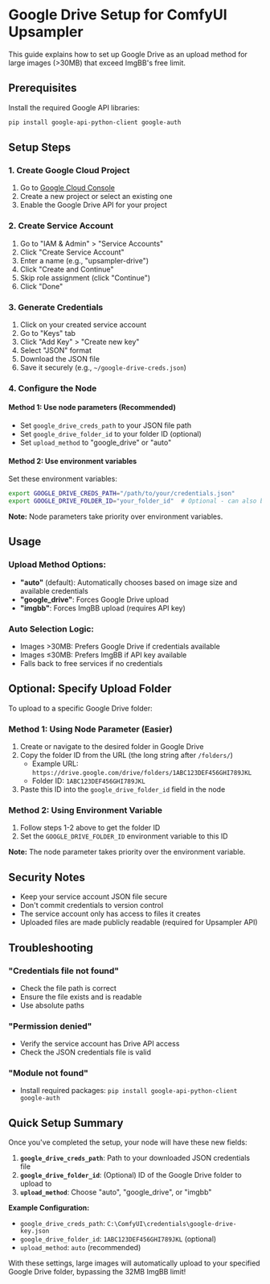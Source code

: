 # Google Drive Setup for ComfyUI Upsampler

This guide explains how to set up Google Drive as an upload method for large images (>30MB) that exceed ImgBB's free limit.

## Prerequisites

Install the required Google API libraries:
```bash
pip install google-api-python-client google-auth
```

## Setup Steps

### 1. Create Google Cloud Project
1. Go to [Google Cloud Console](https://console.cloud.google.com/)
2. Create a new project or select an existing one
3. Enable the Google Drive API for your project

### 2. Create Service Account
1. Go to "IAM & Admin" > "Service Accounts"
2. Click "Create Service Account"
3. Enter a name (e.g., "upsampler-drive")
4. Click "Create and Continue"
5. Skip role assignment (click "Continue")
6. Click "Done"

### 3. Generate Credentials
1. Click on your created service account
2. Go to "Keys" tab
3. Click "Add Key" > "Create new key"
4. Select "JSON" format
5. Download the JSON file
6. Save it securely (e.g., `~/google-drive-creds.json`)

### 4. Configure the Node

#### Method 1: Use node parameters (Recommended)
- Set `google_drive_creds_path` to your JSON file path
- Set `google_drive_folder_id` to your folder ID (optional)
- Set `upload_method` to "google_drive" or "auto"

#### Method 2: Use environment variables
Set these environment variables:
```bash
export GOOGLE_DRIVE_CREDS_PATH="/path/to/your/credentials.json"
export GOOGLE_DRIVE_FOLDER_ID="your_folder_id"  # Optional - can also be set in node
```

**Note:** Node parameters take priority over environment variables.

## Usage

### Upload Method Options:
- **"auto"** (default): Automatically chooses based on image size and available credentials
- **"google_drive"**: Forces Google Drive upload
- **"imgbb"**: Forces ImgBB upload (requires API key)

### Auto Selection Logic:
- Images >30MB: Prefers Google Drive if credentials available
- Images ≤30MB: Prefers ImgBB if API key available
- Falls back to free services if no credentials

## Optional: Specify Upload Folder

To upload to a specific Google Drive folder:

### Method 1: Using Node Parameter (Easier)
1. Create or navigate to the desired folder in Google Drive
2. Copy the folder ID from the URL (the long string after `/folders/`)
   - Example URL: `https://drive.google.com/drive/folders/1ABC123DEF456GHI789JKL`
   - Folder ID: `1ABC123DEF456GHI789JKL`
3. Paste this ID into the `google_drive_folder_id` field in the node

### Method 2: Using Environment Variable
1. Follow steps 1-2 above to get the folder ID
2. Set the `GOOGLE_DRIVE_FOLDER_ID` environment variable to this ID

**Note:** The node parameter takes priority over the environment variable.

## Security Notes

- Keep your service account JSON file secure
- Don't commit credentials to version control
- The service account only has access to files it creates
- Uploaded files are made publicly readable (required for Upsampler API)

## Troubleshooting

### "Credentials file not found"
- Check the file path is correct
- Ensure the file exists and is readable
- Use absolute paths

### "Permission denied" 
- Verify the service account has Drive API access
- Check the JSON credentials file is valid

### "Module not found"
- Install required packages: `pip install google-api-python-client google-auth`

## Quick Setup Summary

Once you've completed the setup, your node will have these new fields:

1. **`google_drive_creds_path`**: Path to your downloaded JSON credentials file
2. **`google_drive_folder_id`**: (Optional) ID of the Google Drive folder to upload to
3. **`upload_method`**: Choose "auto", "google_drive", or "imgbb"

**Example Configuration:**
- `google_drive_creds_path`: `C:\ComfyUI\credentials\google-drive-key.json`
- `google_drive_folder_id`: `1ABC123DEF456GHI789JKL` (optional)
- `upload_method`: `auto` (recommended)

With these settings, large images will automatically upload to your specified Google Drive folder, bypassing the 32MB ImgBB limit!